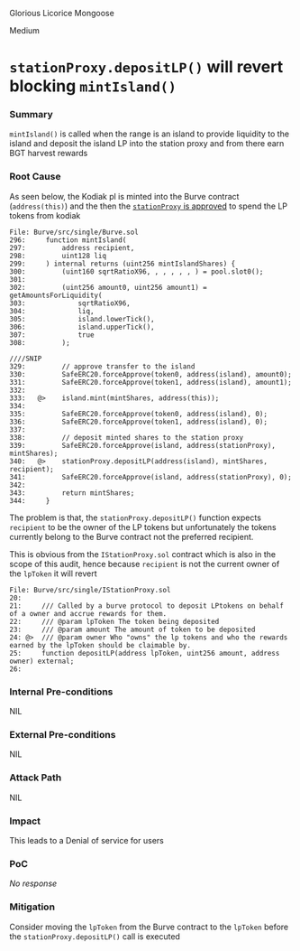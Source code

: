Glorious Licorice Mongoose

Medium

# `stationProxy.depositLP()` will revert blocking `mintIsland()`

### Summary

`mintIsland()` is called when the range is an island to provide liquidity to the island and deposit the island LP into the station proxy and from there earn BGT harvest rewards

### Root Cause

As seen below, the Kodiak pl is minted into the Burve contract (`address(this)`) and the then the [`stationProxy` is approved](https://github.com/sherlock-audit/2025-04-burve/blob/main/Burve/src/single/Burve.sol#L329) to spend the LP tokens from kodiak 

```sol
File: Burve/src/single/Burve.sol
296:     function mintIsland(
297:         address recipient,
298:         uint128 liq
299:     ) internal returns (uint256 mintIslandShares) {
300:         (uint160 sqrtRatioX96, , , , , , ) = pool.slot0();
301: 
302:         (uint256 amount0, uint256 amount1) = getAmountsForLiquidity(
303:             sqrtRatioX96,
304:             liq,
305:             island.lowerTick(),
306:             island.upperTick(),
307:             true
308:         );

////SNIP
329:         // approve transfer to the island
330:         SafeERC20.forceApprove(token0, address(island), amount0);
331:         SafeERC20.forceApprove(token1, address(island), amount1);
332: 
333:   @>    island.mint(mintShares, address(this));
334: 
335:         SafeERC20.forceApprove(token0, address(island), 0);
336:         SafeERC20.forceApprove(token1, address(island), 0);
337: 
338:         // deposit minted shares to the station proxy
339:         SafeERC20.forceApprove(island, address(stationProxy), mintShares);
340:   @>    stationProxy.depositLP(address(island), mintShares, recipient);
341:         SafeERC20.forceApprove(island, address(stationProxy), 0);
342: 
343:         return mintShares;
344:     }

```
The problem is that, the `stationProxy.depositLP()` function expects `recipient` to be the owner of the LP tokens but unfortunately the tokens currently belong to the Burve contract not the preferred recipient.

This is obvious from the `IStationProxy.sol` contract which is also in the scope of this audit, hence because `recipient` is not the current owner of the `lpToken` it will revert

```sol
File: Burve/src/single/IStationProxy.sol
20: 
21:     /// Called by a burve protocol to deposit LPtokens on behalf of a owner and accrue rewards for them.
22:     /// @param lpToken The token being deposited
23:     /// @param amount The amount of token to be deposited
24: @>  /// @param owner Who "owns" the lp tokens and who the rewards earned by the lpToken should be claimable by.
25:     function depositLP(address lpToken, uint256 amount, address owner) external;
26: 

```

### Internal Pre-conditions

NIL

### External Pre-conditions

NIL

### Attack Path

NIL

### Impact

This leads to a Denial of service for users

### PoC

_No response_

### Mitigation

Consider moving the `lpToken` from the Burve contract to the `lpToken` before the `stationProxy.depositLP()` call is executed 